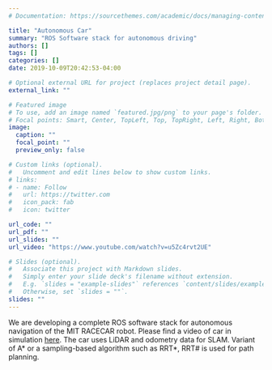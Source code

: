 ```yaml
---
# Documentation: https://sourcethemes.com/academic/docs/managing-content/

title: "Autonomous Car"
summary: "ROS Software stack for autonomous driving"
authors: []
tags: []
categories: []
date: 2019-10-09T20:42:53-04:00

# Optional external URL for project (replaces project detail page).
external_link: ""

# Featured image
# To use, add an image named `featured.jpg/png` to your page's folder.
# Focal points: Smart, Center, TopLeft, Top, TopRight, Left, Right, BottomLeft, Bottom, BottomRight.
image:
  caption: ""
  focal_point: ""
  preview_only: false

# Custom links (optional).
#   Uncomment and edit lines below to show custom links.
# links:
# - name: Follow
#   url: https://twitter.com
#   icon_pack: fab
#   icon: twitter

url_code: ""
url_pdf: ""
url_slides: ""
url_video: "https://www.youtube.com/watch?v=u5Zc4rvt2UE"

# Slides (optional).
#   Associate this project with Markdown slides.
#   Simply enter your slide deck's filename without extension.
#   E.g. `slides = "example-slides"` references `content/slides/example-slides.md`.
#   Otherwise, set `slides = ""`.
slides: ""
---
```

We are developing a complete ROS software stack for autonomous navigation of the MIT RACECAR robot. Please find a video of car in simulation [here](https://www.youtube.com/watch?v=u5Zc4rvt2UE). The car uses LiDAR and odometry data for SLAM. Variant of A* or a sampling-based algorithm such as RRT*, RRT# is used for path planning. 
